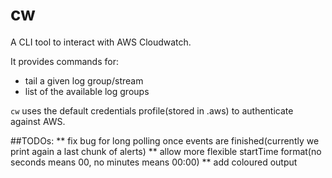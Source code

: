 # cw

A CLI tool to interact with AWS Cloudwatch.

It provides commands for:

* tail a given log group/stream
* list of the available log groups


`cw` uses the default credentials profile(stored in .aws) to authenticate against AWS.
 
##TODOs:
** fix bug for long polling once events are finished(currently we print again a last chunk of alerts)
** allow more flexible startTime format(no seconds means 00, no minutes means 00:00)
** add coloured output
